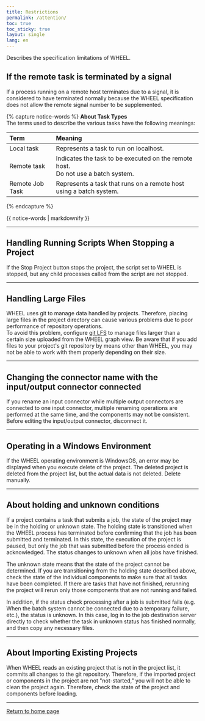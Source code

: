 ```yaml
---
title: Restrictions
permalink: /attention/
toc: true
toc_sticky: true
layout: single
lang: en
---
```


Describes the specification limitations of WHEEL.  


## If the remote task is terminated by a signal
If a process running on a remote host terminates due to a signal, it is considered to have terminated normally because the WHEEL specification does not allow the remote signal number to be supplemented.

{% capture notice-words %}
__About Task Types__  
The terms used to describe the various tasks have the following meanings:

| Term               | Meaning                                                                |
|:-------------------|:------------------------------------------------------------------ |
| Local task      | Represents a task to run on localhost.                                 |
| Remote task      | Indicates the task to be executed on the remote host. <br/> Do not use a batch system.  |
| Remote Job Task | Represents a task that runs on a remote host using a batch system.       |

{% endcapture %}
<div class="notice--info">
  {{ notice-words | markdownify }}
</div>

***
## Handling Running Scripts When Stopping a Project
If the Stop Project button stops the project, the script set to WHEEL is stopped, but any child processes called from the script are not stopped.

***
## Handling Large Files
WHEEL uses git to manage data handled by projects.
Therefore, placing large files in the project directory can cause various problems due to poor performance of repository operations.  
To avoid this problem, configure [git LFS](https://git-lfs.github.com/) to manage files larger than a certain size uploaded from the WHEEL graph view.
Be aware that if you add files to your project's git repository by means other than WHEEL, you may not be able to work with them properly depending on their size.

***
## Changing the connector name with the input/output connector connected
If you rename an input connector while multiple output connectors are connected to one input connector, multiple renaming operations are performed at the same time, and the components may not be consistent.
Before editing the input/output connector, disconnect it.

***
## Operating in a Windows Environment
If the WHEEL operating environment is WindowsOS, an error may be displayed when you execute delete of the project.
The deleted project is deleted from the project list, but the actual data is not deleted. Delete manually.

***
## About holding and unknown conditions
If a project contains a task that submits a job, the state of the project may be in the holding or unknown state.
The holding state is transitioned when the WHEEL process has terminated before confirming that the job has been submitted and terminated.
In this state, the execution of the project is paused, but only the job that was submitted before the process ended is acknowledged.
The status changes to unknown when all jobs have finished.

The unknown state means that the state of the project cannot be determined.
If you are transitioning from the holding state described above, check the state of the individual components to make sure that all tasks have been completed.
If there are tasks that have not finished, rerunning the project will rerun only those components that are not running and failed.

In addition, if the status check processing after a job is submitted fails (e.g. When the batch system cannot be connected due to a temporary failure, etc.), the status is unknown.
In this case, log in to the job destination server directly to check whether the task in unknown status has finished normally, and then copy any necessary files.

***
## About Importing Existing Projects
When WHEEL reads an existing project that is not in the project list, it commits all changes to the git repository.
Therefore, if the imported project or components in the project are not "not-started," you will not be able to clean the project again.
Therefore, check the state of the project and components before loading.


--------
[Return to home page]({{site.baseurl}}/)